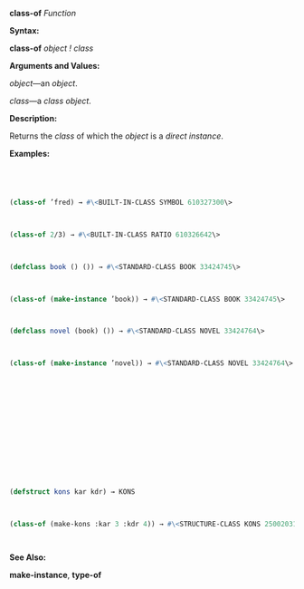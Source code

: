 **class-of** *Function* 



**Syntax:** 



**class-of** *object ! class* 



**Arguments and Values:** 



*object*—an *object*. 



*class*—a *class object*. 



**Description:** 



Returns the *class* of which the *object* is a *direct instance*. 



**Examples:**
```lisp
 



(class-of ’fred) → #\<BUILT-IN-CLASS SYMBOL 610327300\> 



(class-of 2/3) → #\<BUILT-IN-CLASS RATIO 610326642\> 



(defclass book () ()) → #\<STANDARD-CLASS BOOK 33424745\> 



(class-of (make-instance ’book)) → #\<STANDARD-CLASS BOOK 33424745\> 



(defclass novel (book) ()) → #\<STANDARD-CLASS NOVEL 33424764\> 



(class-of (make-instance ’novel)) → #\<STANDARD-CLASS NOVEL 33424764\> 







 



 



(defstruct kons kar kdr) → KONS 



(class-of (make-kons :kar 3 :kdr 4)) → #\<STRUCTURE-CLASS KONS 250020317\> 




```
**See Also:** 



**make-instance**, **type-of** 




